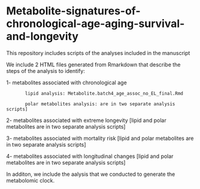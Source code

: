 # Metabolite-signatures-of-chronological-age-aging-survival-and-longevity
This repository includes scripts of the analyses included in the manuscript

We include 2 HTML files generated from Rmarkdown that describe the steps of the analysis to identify:

1- metabolites associated with chronological age

           lipid analysis: Metabolite.batch4_age_assoc_no_EL_final.Rmd 
           
           polar metabolites analysis: are in two separate analysis scripts]

2- metabolites associated with extreme longevity [lipid and polar metabolites are in two separate analysis scripts]

3- metabolites associated with mortality risk [lipid and polar metabolites are in two separate analysis scripts]

4- metabolites associated with longitudinal changes  [lipid and polar metabolites are in two separate analysis scripts]


In additon, we include the aalysis that we conducted to generate the metabolomic clock.
